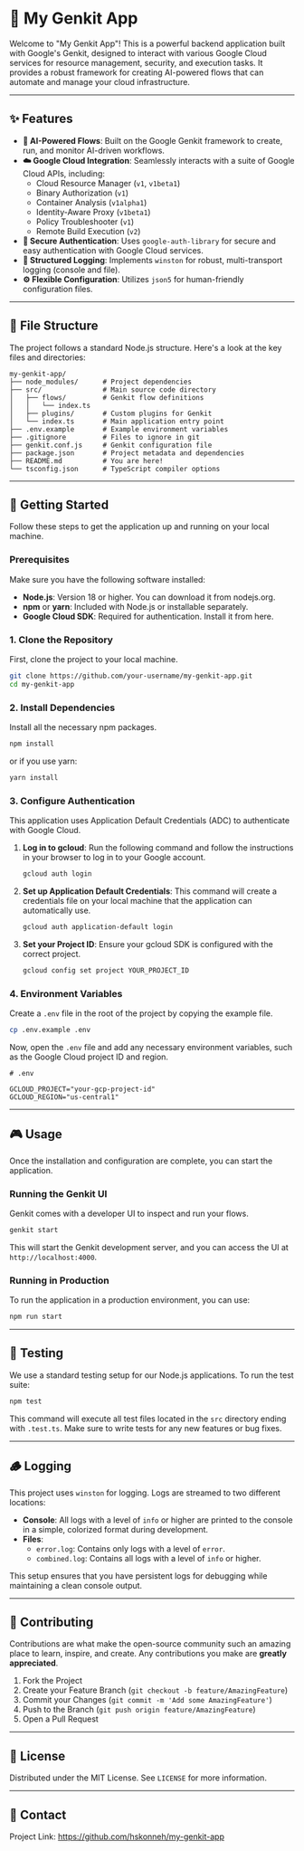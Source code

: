 # 🚀 My Genkit App

Welcome to "My Genkit App"! This is a powerful backend application built with Google's Genkit, designed to interact with various Google Cloud services for resource management, security, and execution tasks. It provides a robust framework for creating AI-powered flows that can automate and manage your cloud infrastructure.

---

## ✨ Features

- **🤖 AI-Powered Flows**: Built on the Google Genkit framework to create, run, and monitor AI-driven workflows.
- **☁️ Google Cloud Integration**: Seamlessly interacts with a suite of Google Cloud APIs, including:
  - Cloud Resource Manager (`v1`, `v1beta1`)
  - Binary Authorization (`v1`)
  - Container Analysis (`v1alpha1`)
  - Identity-Aware Proxy (`v1beta1`)
  - Policy Troubleshooter (`v1`)
  - Remote Build Execution (`v2`)
- **🔐 Secure Authentication**: Uses `google-auth-library` for secure and easy authentication with Google Cloud services.
- **📝 Structured Logging**: Implements `winston` for robust, multi-transport logging (console and file).
- **⚙️ Flexible Configuration**: Utilizes `json5` for human-friendly configuration files.

---

## 📂 File Structure

The project follows a standard Node.js structure. Here's a look at the key files and directories:

```
my-genkit-app/
├── node_modules/      # Project dependencies
├── src/               # Main source code directory
│   ├── flows/         # Genkit flow definitions
│   │   └── index.ts
│   ├── plugins/       # Custom plugins for Genkit
│   └── index.ts       # Main application entry point
├── .env.example       # Example environment variables
├── .gitignore         # Files to ignore in git
├── genkit.conf.js     # Genkit configuration file
├── package.json       # Project metadata and dependencies
├── README.md          # You are here!
└── tsconfig.json      # TypeScript compiler options
```

---

## 🏁 Getting Started

Follow these steps to get the application up and running on your local machine.

### Prerequisites

Make sure you have the following software installed:

- **Node.js**: Version 18 or higher. You can download it from nodejs.org.
- **npm** or **yarn**: Included with Node.js or installable separately.
- **Google Cloud SDK**: Required for authentication. Install it from here.

### 1. Clone the Repository

First, clone the project to your local machine.

```bash
git clone https://github.com/your-username/my-genkit-app.git
cd my-genkit-app
```

### 2. Install Dependencies

Install all the necessary npm packages.

```bash
npm install
```

or if you use yarn:

```bash
yarn install
```

### 3. Configure Authentication

This application uses Application Default Credentials (ADC) to authenticate with Google Cloud.

1.  **Log in to gcloud**:
    Run the following command and follow the instructions in your browser to log in to your Google account.

    ```bash
    gcloud auth login
    ```

2.  **Set up Application Default Credentials**:
    This command will create a credentials file on your local machine that the application can automatically use.

    ```bash
    gcloud auth application-default login
    ```

3.  **Set your Project ID**:
    Ensure your gcloud SDK is configured with the correct project.

    ```bash
    gcloud config set project YOUR_PROJECT_ID
    ```

### 4. Environment Variables

Create a `.env` file in the root of the project by copying the example file.

```bash
cp .env.example .env
```

Now, open the `.env` file and add any necessary environment variables, such as the Google Cloud project ID and region.

```env
# .env

GCLOUD_PROJECT="your-gcp-project-id"
GCLOUD_REGION="us-central1"
```

---

## 🎮 Usage

Once the installation and configuration are complete, you can start the application.

### Running the Genkit UI

Genkit comes with a developer UI to inspect and run your flows.

```bash
genkit start
```

This will start the Genkit development server, and you can access the UI at `http://localhost:4000`.

### Running in Production

To run the application in a production environment, you can use:

```bash
npm run start
```

---

## 🧪 Testing

We use a standard testing setup for our Node.js applications. To run the test suite:

```bash
npm test
```

This command will execute all test files located in the `src` directory ending with `.test.ts`. Make sure to write tests for any new features or bug fixes.

---

## 🪵 Logging

This project uses `winston` for logging. Logs are streamed to two different locations:

- **Console**: All logs with a level of `info` or higher are printed to the console in a simple, colorized format during development.
- **Files**:
  - `error.log`: Contains only logs with a level of `error`.
  - `combined.log`: Contains all logs with a level of `info` or higher.

This setup ensures that you have persistent logs for debugging while maintaining a clean console output.

---

## 🤝 Contributing

Contributions are what make the open-source community such an amazing place to learn, inspire, and create. Any contributions you make are **greatly appreciated**.

1.  Fork the Project
2.  Create your Feature Branch (`git checkout -b feature/AmazingFeature`)
3.  Commit your Changes (`git commit -m 'Add some AmazingFeature'`)
4.  Push to the Branch (`git push origin feature/AmazingFeature`)
5.  Open a Pull Request

---

## 📜 License

Distributed under the MIT License. See `LICENSE` for more information.

---

## 📧 Contact

Project Link: https://github.com/hskonneh/my-genkit-app